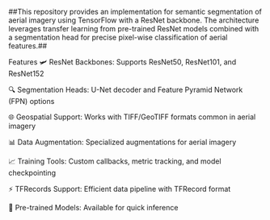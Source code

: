 ##This repository provides an implementation for semantic segmentation of aerial imagery using TensorFlow with a ResNet backbone. The architecture leverages transfer learning from pre-trained ResNet models combined with a segmentation head for precise pixel-wise classification of aerial features.##

Features
🛩️ ResNet Backbones: Supports ResNet50, ResNet101, and ResNet152

🔍 Segmentation Heads: U-Net decoder and Feature Pyramid Network (FPN) options

🌐 Geospatial Support: Works with TIFF/GeoTIFF formats common in aerial imagery

📊 Data Augmentation: Specialized augmentations for aerial imagery

📈 Training Tools: Custom callbacks, metric tracking, and model checkpointing

⚡ TFRecords Support: Efficient data pipeline with TFRecord format

🧪 Pre-trained Models: Available for quick inference
